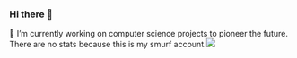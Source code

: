 ### Hi there 👋
 🔭 I’m currently working on computer science projects to pioneer the future.
    There are no stats because this is my smurf account.![](https://github-readme-stats.vercel.app/api?username=gvndkrishna&show_icons=true&count_private=true)  
